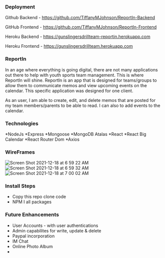 ### Deployment

Github Backend - https://github.com/TiffanyMJohnson/ReportIn-Backend

GitHub Frontend - https://github.com/TiffanyMJohnson/ReportIn-Frontend

Heroku Backend - https://gunslingersdrillteam-reportin.herokuapp.com

Heroku Frontend - https://gunslingersdrillteam.herokuapp.com

### ReportIn

In an age where everything is going digital, there are not many applications out there to help with youth sports team management. This is where ReportIn will shine. ReportIn is an app that is designed for teams/groups to allow them to communicate memos and view upcoming events on the calendar. This specific application was designed for one client. 

As an user, I am able to create, edit, and delete memos that are posted for my team members/parents to be able to read. I can also to add events to the calendar.

### Technologies

*NodeJs
*Express
*Mongoose
*MongoDB Atalas
*React
*React Big Calendar
*React Router Dom
*Axios

### WireFrames

![Screen Shot 2021-12-18 at 6 59 22 AM](https://user-images.githubusercontent.com/85913543/146645503-f235f926-2222-4449-87d5-926b13fa4b7c.png)
![Screen Shot 2021-12-18 at 6 59 32 AM](https://user-images.githubusercontent.com/85913543/146645505-060f8952-e65a-4625-9389-f28e4e6f0853.png)
![Screen Shot 2021-12-18 at 7 00 02 AM](https://user-images.githubusercontent.com/85913543/146645510-934d243f-1ec1-4371-bfcb-cd245ba077d9.png)

### Install Steps
* Copy this repo clone code
* NPM I all packages
 

### Future Enhancements
* User Accounts - with user authentications
* Admin capabilites for write, update & delete
* Paypal incorporation
* IM Chat
* Online Photo Album
* 
